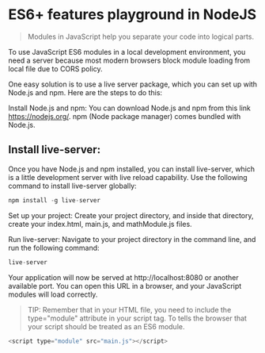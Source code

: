 # ES6+ features playground in NodeJS

> Modules in JavaScript help you separate your code into logical parts.

To use JavaScript ES6 modules in a local development environment, you need a server because most modern browsers block module loading from local file due to CORS policy.

One easy solution is to use a live server package, which you can set up with Node.js and npm. Here are the steps to do this:

Install Node.js and npm: You can download Node.js and npm from this link https://nodejs.org/. npm (Node package manager) comes bundled with Node.js.

## Install live-server: 
Once you have Node.js and npm installed, you can install live-server, which is a little development server with live reload capability. Use the following command to install live-server globally:

```js
npm install -g live-server
```

Set up your project: Create your project directory, and inside that directory, create your index.html, main.js, and mathModule.js files.

Run live-server: Navigate to your project directory in the command line, and run the following command:

```js
live-server
```

Your application will now be served at http://localhost:8080 or another available port. You can open this URL in a browser, and your JavaScript modules will load correctly.

> TIP: Remember that in your HTML file, you need to include the type="module" attribute in your script tag. To tells the browser that your script should be treated as an ES6 module.

```js
<script type="module" src="main.js"></script>
```
